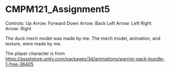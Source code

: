 # CMPM121_Assignment5


Controls: 
Up Arrow: Forward
Down Arrow: Back
Left Arrow: Left
Right Arrow: Right

The duck mech model was made by me. The mech model, animation, and texture, were made by me. 

The player character is from https://assetstore.unity.com/packages/3d/animations/warrior-pack-bundle-1-free-36405
